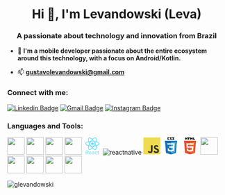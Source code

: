 <h1 align="center">Hi 👋, I'm Levandowski (Leva) </h1>
<h3 align="center">A passionate about technology and innovation from Brazil</h3>

- 💬 **I'm a mobile developer passionate about the entire ecosystem around this technology, with a focus on Android/Kotlin.**

- 📫 **gustavolevandowski@gmail.com**

<h3 align="left">Connect with me:</h3>

[![Linkedin Badge](https://img.shields.io/badge/-Gustavo%20Levandowski-blue?style=flat-square&logo=Linkedin&logoColor=white&link=https://www.linkedin.com/in/gustavo-levandowski/)](https://www.linkedin.com/in/gustavo-levandowski/) [![Gmail Badge](https://img.shields.io/badge/-gustavolevandowski@gmail.com-c14438?style=flat-square&logo=Gmail&logoColor=white&link=mailto:gustavolevandowski@gmail.com)](mailto:gustavolevandowski@gmail.com) [![Instagram Badge](https://img.shields.io/badge/gustavolevandowski.oficial-%23E4405F.svg?&style=flat-square&logo=instagram&logoColor=white)](https://www.instagram.com/gustavolevandowski.oficial/)

<h3 align="left">Languages and Tools:</h3>
<p align="left"> 
  <img src="https://cdn.jsdelivr.net/gh/devicons/devicon/icons/android/android-original-wordmark.svg" width="40" height="40" style"{padding-right=200px}"/> 
  <img src="https://cdn.jsdelivr.net/gh/devicons/devicon/icons/kotlin/kotlin-original-wordmark.svg" width="40" height="40" /> 
  <img src="https://cdn.jsdelivr.net/gh/devicons/devicon/icons/flutter/flutter-original.svg" width="40" height="40" />
  <img src="https://cdn.jsdelivr.net/gh/devicons/devicon/icons/dart/dart-original-wordmark.svg" width="40" height="40" />
  <img src="https://raw.githubusercontent.com/devicons/devicon/master/icons/react/react-original-wordmark.svg" alt="react" width="40" height="40"/> 
  <img src="https://reactnative.dev/img/header_logo.svg" alt="reactnative" width="40" height="40"/>
  <img src="https://raw.githubusercontent.com/devicons/devicon/master/icons/javascript/javascript-original.svg" alt="javascript" width="40" height="40"/> 
  <img src="https://raw.githubusercontent.com/devicons/devicon/master/icons/css3/css3-original-wordmark.svg" alt="css3" width="40" height="40"/> 
  <img src="https://raw.githubusercontent.com/devicons/devicon/master/icons/html5/html5-original-wordmark.svg" alt="html5" width="40" height="40"/>
  <img src="https://cdn.jsdelivr.net/gh/devicons/devicon/icons/python/python-original-wordmark.svg" width="40" height="40"/>
  <img src="https://cdn.jsdelivr.net/gh/devicons/devicon/icons/firebase/firebase-plain-wordmark.svg" width="40" height="40"/> 
  <img src="https://cdn.jsdelivr.net/gh/devicons/devicon/icons/codecov/codecov-plain.svg" width="40" height="40" />
  <img src="https://cdn.jsdelivr.net/gh/devicons/devicon/icons/gradle/gradle-plain-wordmark.svg" width="40" height="40"/>
  <img src="https://cdn.jsdelivr.net/gh/devicons/devicon/icons/circleci/circleci-plain-wordmark.svg" width="40" height="40" />
</p>

<p><img align="left" src="https://github-readme-stats.vercel.app/api/top-langs/?username=glevandowski&layout=compact&hide=java" alt="glevandowski"/></p>
